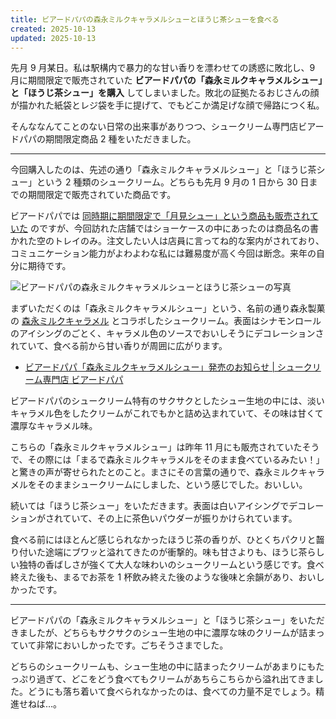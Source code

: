 ```yaml
---
title: ビアードパパの森永ミルクキャラメルシューとほうじ茶シューを食べる
created: 2025-10-13
updated: 2025-10-13
---
```


先月 9 月某日。私は駅構内で暴力的な甘い香りを漂わせての誘惑に敗北し、9 月に期間限定で販売されていた **ビアードパパの「森永ミルクキャラメルシュー」と「ほうじ茶シュー」を購入** してしまいました。敗北の証拠たるおじさんの顔が描かれた紙袋とレジ袋を手に提げて、でもどこか満足げな顔で帰路につく私。

そんななんてことのない日常の出来事がありつつ、シュークリーム専門店ビアードパパの期間限定商品 2 種をいただきました。

---

今回購入したのは、先述の通り「森永ミルクキャラメルシュー」と「ほうじ茶シュー」という 2 種類のシュークリーム。どちらも先月 9 月の 1 日から 30 日までの期間限定で販売されていた商品です。

ビアードパパでは [同時期に期間限定で「月見シュー」という商品も販売されていた](https://www.beardpapa.jp/news/3702/) のですが、今回訪れた店舗ではショーケースの中にあったのは商品名の書かれた空のトレイのみ。注文したい人は店員に言ってね的な案内がされており、コミュニケーション能力がよわよわな私には難易度が高く今回は断念。来年の自分に期待です。

![ビアードパパの森永ミルクキャラメルシューとほうじ茶シューの写真](baba74a2-9705-4a2e-d54e-52c8c0b92d00)

まずいただくのは「森永ミルクキャラメルシュー」という、名前の通り森永製菓の [森永ミルクキャラメル](https://www.morinaga.co.jp/caramel/) とコラボしたシュークリーム。表面はシナモンロールのアイシングのごとく、キャラメル色のソースでおいしそうにデコレーションされていて、食べる前から甘い香りが周囲に広がります。

- [ビアードパパ「森永ミルクキャラメルシュー」発売のお知らせ | シュークリーム専門店 ビアードパパ](https://www.beardpapa.jp/news/3680/)

ビアードパパのシュークリーム特有のサクサクとしたシュー生地の中には、淡いキャラメル色をしたクリームがこれでもかと詰め込まれていて、その味は甘くて濃厚なキャラメル味。

こちらの「森永ミルクキャラメルシュー」は昨年 11 月にも販売されていたそうで、その際には「まるで森永ミルクキャラメルをそのまま食べているみたい！」と驚きの声が寄せられたとのこと。まさにその言葉の通りで、森永ミルクキャラメルをそのままシュークリームにしました、という感じでした。おいしい。

続いては「ほうじ茶シュー」をいただきます。表面は白いアイシングでデコレーションがされていて、その上に茶色いパウダーが振りかけられています。

食べる前にはほとんど感じられなかったほうじ茶の香りが、ひとくちパクリと齧り付いた途端にブワッと溢れてきたのが衝撃的。味も甘さよりも、ほうじ茶らしい独特の香ばしさが強くて大人な味わいのシュークリームという感じです。食べ終えた後も、まるでお茶を 1 杯飲み終えた後のような後味と余韻があり、おいしかったです。

---

ビアードパパの「森永ミルクキャラメルシュー」と「ほうじ茶シュー」をいただきましたが、どちらもサクサクのシュー生地の中に濃厚な味のクリームが詰まっていて非常においしかったです。ごちそうさまでした。

どちらのシュークリームも、シュー生地の中に詰まったクリームがあまりにもたっぷり過ぎて、どこをどう食べてもクリームがあちらこちらから溢れ出てきました。どうにも落ち着いて食べられなかったのは、食べての力量不足でしょう。精進せねば…。
